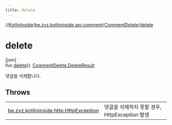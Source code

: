 ```yaml
---
title: delete
---
```

//[KotlinInside](../../../index.html)/[be.zvz.kotlininside.api.comment](../index.html)/[CommentDelete](index.html)/[delete](delete.html)



# delete



[jvm]\
fun [delete](delete.html)(): [CommentDelete.DeleteResult](-delete-result/index.html)



댓글을 삭제합니다.



## Throws


| | |
|---|---|
| [be.zvz.kotlininside.http.HttpException](../../be.zvz.kotlininside.http/-http-exception/index.html) | 댓글을 삭제하지 못할 경우, HttpException 발생 |



